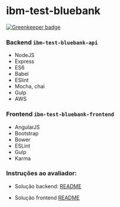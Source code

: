 # ibm-test-bluebank

[![Greenkeeper badge](https://badges.greenkeeper.io/weberamaral/ibm-test-bluebank.svg)](https://greenkeeper.io/)

### Backend `ibm-test-bluebank-api`

* NodeJS
* Express
* ES6
* Babel
* ESlint
* Mocha, chai
* Gulp
* AWS

### Frontend `ibm-test-bluebank-frontend`

* AngularJS
* Bootstrap
* Bower
* ESLint
* Gulp
* Karma

### Instruções ao avaliador:

* Solução backend: 
[README](ibm-test-bluebank-api/README.md)

* Solução frontend
[README](ibm-test-bluebank-frontend/README.md)